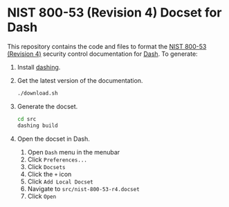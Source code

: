 # NIST 800-53 (Revision 4) Docset for Dash

This repository contains the code and files to format the [NIST 800-53 (Revision 4)](https://beta.nvd.nist.gov/800-53/Rev4) security control documentation for [Dash](https://kapeli.com/dash). To generate:

1. Install [dashing](https://github.com/technosophos/dashing).
1. Get the latest version of the documentation.

    ```sh
    ./download.sh
    ```

1. Generate the docset.

    ```sh
    cd src
    dashing build
    ```

1. Open the docset in Dash.
    1. Open `Dash` menu in the menubar
    1. Click `Preferences...`
    1. Click `Docsets`
    1. Click the `+` icon
    1. Click `Add Local Docset`
    1. Navigate to `src/nist-800-53-r4.docset`
    1. Click `Open`
